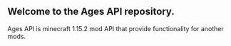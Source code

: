 ## Welcome to the Ages API repository.

Ages API is minecraft 1.15.2 mod API that provide functionality for another mods.
